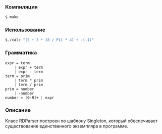 ### Компиляция

```sh
$ make
```

### Использование

```sh
$./calc "(5 + 3 * (8 / Pi) * 4) + -(-1)"
```

### Грамматика

```
expr = term
    | expr + term
    | expr - term
term = prim
    | term * prim
    | term / prim
prim = number
    | -number
number = [0-9]+ | expr
```

### Описание

Класс RDParser построен по шаблону Singleton, который обеспечивает существование единственного экземпляра в программе.
